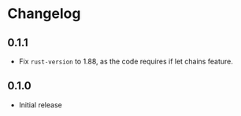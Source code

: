 # Changelog

## 0.1.1

- Fix `rust-version` to 1.88, as the code requires if let chains feature.

## 0.1.0

- Initial release
